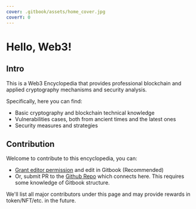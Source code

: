 ```yaml
---
cover: .gitbook/assets/home_cover.jpg
coverY: 0
---
```


# Hello, Web3!

## Intro

This is a Web3 Encyclopedia that provides professional blockchain and applied cryptography mechanisms and security analysis.

Specifically, here you can find:

* Basic cryptography and blockchain technical knowledge
* Vulnerabilities cases, both from ancient times and the latest ones
* Security measures and strategies



## Contribution

Welcome to contribute to this encyclopedia, you can:

* [Grant editor permission](https://app.gitbook.com/invite/RjhuA9xzfVwGPIwlqWfH/RThqvYCmGRnv4OI6oCB7) and edit in Gitbook (Recommended)
* Or, submit PR to the [Github Repo](https://github.com/GoPlusLabs/GoPlusSecurityWiki) which connects here. This requires some knowledge of Gitbook structure.

We'll list all major contributors under this page and may provide rewards in token/NFT/etc. in the future.

